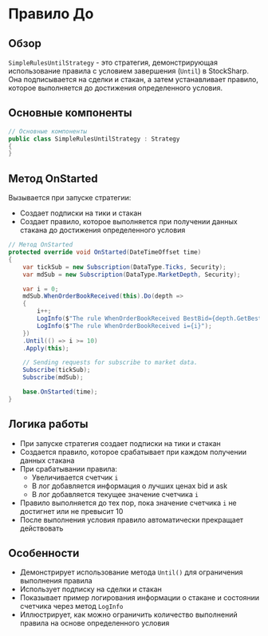 # Правило До

## Обзор

`SimpleRulesUntilStrategy` - это стратегия, демонстрирующая использование правила с условием завершения (`Until`) в StockSharp. Она подписывается на сделки и стакан, а затем устанавливает правило, которое выполняется до достижения определенного условия.

## Основные компоненты

```cs
// Основные компоненты
public class SimpleRulesUntilStrategy : Strategy
{
}
```

## Метод OnStarted

Вызывается при запуске стратегии:

- Создает подписки на тики и стакан
- Создает правило, которое выполняется при получении данных стакана до достижения определенного условия

```cs
// Метод OnStarted
protected override void OnStarted(DateTimeOffset time)
{
	var tickSub = new Subscription(DataType.Ticks, Security);
	var mdSub = new Subscription(DataType.MarketDepth, Security);

	var i = 0;
	mdSub.WhenOrderBookReceived(this).Do(depth =>
	{
		i++;
		LogInfo($"The rule WhenOrderBookReceived BestBid={depth.GetBestBid()}, BestAsk={depth.GetBestAsk()}");
		LogInfo($"The rule WhenOrderBookReceived i={i}");
	})
	.Until(() => i >= 10)
	.Apply(this);

	// Sending requests for subscribe to market data.
	Subscribe(tickSub);
	Subscribe(mdSub);

	base.OnStarted(time);
}
```

## Логика работы

- При запуске стратегия создает подписки на тики и стакан
- Создается правило, которое срабатывает при каждом получении данных стакана
- При срабатывании правила:
  - Увеличивается счетчик `i`
  - В лог добавляется информация о лучших ценах bid и ask
  - В лог добавляется текущее значение счетчика `i`
- Правило выполняется до тех пор, пока значение счетчика `i` не достигнет или не превысит 10
- После выполнения условия правило автоматически прекращает действовать

## Особенности

- Демонстрирует использование метода `Until()` для ограничения выполнения правила
- Использует подписку на сделки и стакан
- Показывает пример логирования информации о стакане и состоянии счетчика через метод `LogInfo`
- Иллюстрирует, как можно ограничить количество выполнений правила на основе определенного условия